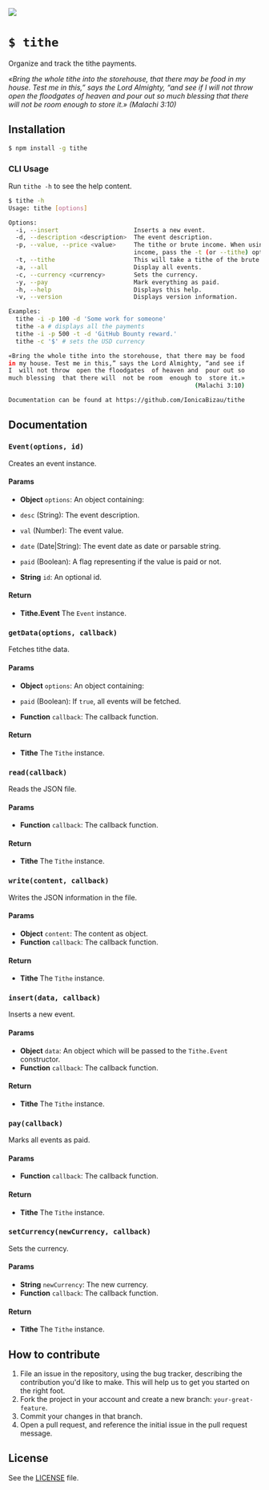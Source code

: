 ![](http://i.imgur.com/i7XfN2P.png)

# `$ tithe`
Organize and track the tithe payments.

*«Bring the whole tithe into the storehouse, that there may be food
in my house. Test me in this,” says the Lord Almighty, “and see if
I  will not throw  open the floodgates  of heaven and  pour out so
much blessing  that there will  not be room  enough to  store it.»*
*(Malachi 3:10)*


## Installation

```sh
$ npm install -g tithe
```

### CLI Usage

Run `tithe -h` to see the help content.

```sh
$ tithe -h
Usage: tithe [options]

Options:
  -i, --insert                     Inserts a new event.
  -d, --description <description>  The event description.
  -p, --value, --price <value>     The tithe or brute income. When using the brute
                                   income, pass the -t (or --tithe) option.
  -t, --tithe                      This will take a tithe of the brute value.
  -a, --all                        Display all events.
  -c, --currency <currency>        Sets the currency.
  -y, --pay                        Mark everything as paid.
  -h, --help                       Displays this help.
  -v, --version                    Displays version information.

Examples:
  tithe -i -p 100 -d 'Some work for someone'
  tithe -a # displays all the payments
  tithe -i -p 500 -t -d 'GitHub Bounty reward.'
  tithe -c '$' # sets the USD currency

«Bring the whole tithe into the storehouse, that there may be food
in my house. Test me in this,” says the Lord Almighty, “and see if
I  will not throw  open the floodgates  of heaven and  pour out so
much blessing  that there will  not be room  enough to  store it.»
                                                    (Malachi 3:10)

Documentation can be found at https://github.com/IonicaBizau/tithe
```

## Documentation

### `Event(options, id)`
Creates an event instance.

#### Params
- **Object** `options`: An object containing:
 - `desc` (String): The event description.
 - `val` (Number): The event value.
 - `date` (Date|String): The event date as date or parsable string.
 - `paid` (Boolean): A flag representing if the value is paid or not.

- **String** `id`: An optional id.

#### Return
- **Tithe.Event** The `Event` instance.

### `getData(options, callback)`
Fetches tithe data.

#### Params
- **Object** `options`: An object containing:
 - `paid` (Boolean): If `true`, all events will be fetched.

- **Function** `callback`: The callback function.

#### Return
- **Tithe** The `Tithe` instance.

### `read(callback)`
Reads the JSON file.

#### Params
- **Function** `callback`: The callback function.

#### Return
- **Tithe** The `Tithe` instance.

### `write(content, callback)`
Writes the JSON information in the file.

#### Params
- **Object** `content`: The content as object.
- **Function** `callback`: The callback function.

#### Return
- **Tithe** The `Tithe` instance.

### `insert(data, callback)`
Inserts a new event.

#### Params
- **Object** `data`: An object which will be passed to the `Tithe.Event` constructor.
- **Function** `callback`: The callback function.

#### Return
- **Tithe** The `Tithe` instance.

### `pay(callback)`
Marks all events as paid.

#### Params
- **Function** `callback`: The callback function.

#### Return
- **Tithe** The `Tithe` instance.

### `setCurrency(newCurrency, callback)`
Sets the currency.

#### Params
- **String** `newCurrency`: The new currency.
- **Function** `callback`: The callback function.

#### Return
- **Tithe** The `Tithe` instance.

## How to contribute
1. File an issue in the repository, using the bug tracker, describing the
   contribution you'd like to make. This will help us to get you started on the
   right foot.
2. Fork the project in your account and create a new branch:
   `your-great-feature`.
3. Commit your changes in that branch.
4. Open a pull request, and reference the initial issue in the pull request
   message.

## License
See the [LICENSE](./LICENSE) file.
